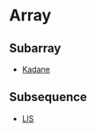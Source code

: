 # Array

## Subarray

* [Kadane](src/main/java/array/subarray/kadane/kadane.md)

## Subsequence

* [LIS](src/main/java/array/subsequence/lis/lis.md)